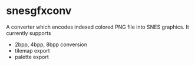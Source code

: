 snesgfxconv
===========

A converter which encodes indexed colored PNG file into SNES graphics.
It currently supports
 - 2bpp, 4bpp, 8bpp conversion
 - tilemap export
 - palette export
